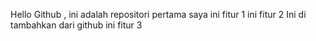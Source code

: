 Hello Github , ini adalah repositori pertama saya
ini fitur 1
ini fitur 2
Ini di tambahkan dari github
ini fitur 3
